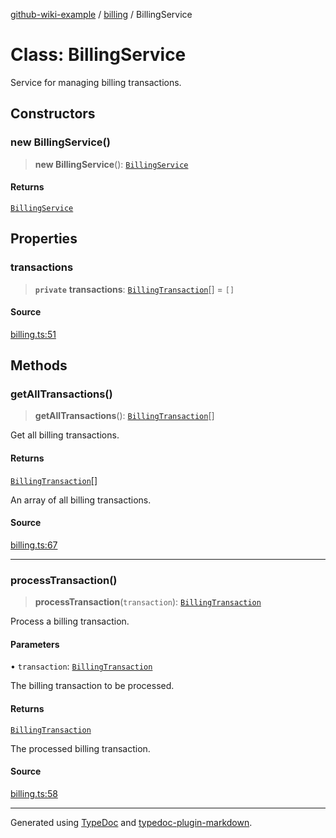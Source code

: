 [github-wiki-example](../wiki/Home) / [billing](../wiki/billing) / BillingService

# Class: BillingService

Service for managing billing transactions.

## Constructors

### new BillingService()

> **new BillingService**(): [`BillingService`](../wiki/billing.Class.BillingService)

#### Returns

[`BillingService`](../wiki/billing.Class.BillingService)

## Properties

### transactions

> **`private`** **transactions**: [`BillingTransaction`](../wiki/billing.Interface.BillingTransaction)[] = `[]`

#### Source

[billing.ts:51](https://github.com/tgreyuk/typedoc-plugin-markdown-examples/blob/5f3948e/examples/04-typedoc-github-wiki-theme/src/billing.ts#L51)

## Methods

### getAllTransactions()

> **getAllTransactions**(): [`BillingTransaction`](../wiki/billing.Interface.BillingTransaction)[]

Get all billing transactions.

#### Returns

[`BillingTransaction`](../wiki/billing.Interface.BillingTransaction)[]

An array of all billing transactions.

#### Source

[billing.ts:67](https://github.com/tgreyuk/typedoc-plugin-markdown-examples/blob/5f3948e/examples/04-typedoc-github-wiki-theme/src/billing.ts#L67)

***

### processTransaction()

> **processTransaction**(`transaction`): [`BillingTransaction`](../wiki/billing.Interface.BillingTransaction)

Process a billing transaction.

#### Parameters

• `transaction`: [`BillingTransaction`](../wiki/billing.Interface.BillingTransaction)

The billing transaction to be processed.

#### Returns

[`BillingTransaction`](../wiki/billing.Interface.BillingTransaction)

The processed billing transaction.

#### Source

[billing.ts:58](https://github.com/tgreyuk/typedoc-plugin-markdown-examples/blob/5f3948e/examples/04-typedoc-github-wiki-theme/src/billing.ts#L58)

***

Generated using [TypeDoc](https://typedoc.org) and [typedoc-plugin-markdown](https://typedoc-plugin-markdown.org).
